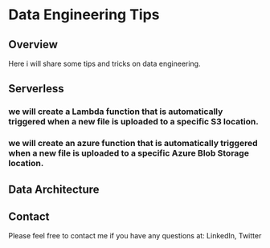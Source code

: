# Data Engineering Tips

## Overview

Here i will share some tips and tricks on data engineering.

## Serverless 

### we will create a Lambda function that is automatically triggered when a new file is uploaded to a specific S3 location.

### we will create an azure function that is automatically triggered when a new file is uploaded to a specific Azure Blob Storage location.

## Data Architecture


## Contact

Please feel free to contact me if you have any questions at: LinkedIn, Twitter
